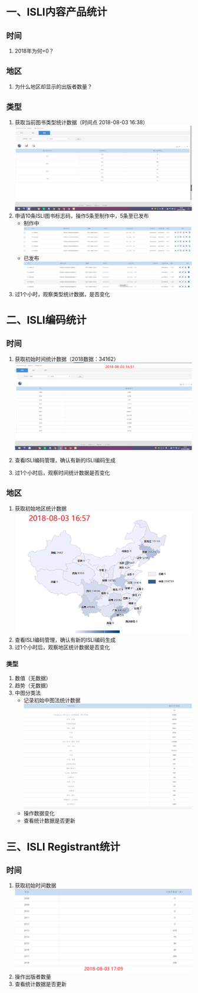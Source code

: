 # 一、ISLI内容产品统计

## 时间

1. 2018年为何=0？

## 地区

1. 为什么地区却显示的出版者数量？

## 类型

1. 获取当前图书类型统计数据（时间点 2018-08-03 16:38）![1533285519163](assets/1533285519163.png)
2. 申请10条ISLI图书标志码，操作5条至制作中，5条至已发布
   - 制作中![1533285645743](assets/1533285645743.png)
   - 已发布![1533285768101](assets/1533285768101.png)
3. 过1个小时，观察类型统计数据，是否变化

# 二、ISLI编码统计

## 时间

1. 获取初始时间统计数据（2018数据：34162）![1533286347993](assets/1533286347993.png)

   

2. 查看ISLI编码管理，确认有新的ISLI编码生成

3. 过1个小时后，观察时间统计数据是否变化

## 地区

1. 获取初始地区统计数据![1533286701519](assets/1533286701519.png)
2. 查看ISLI编码管理，确认有新的ISLI编码生成
3. 过1个小时后，观察地区统计数据是否变化

### 类型

1. 数值（无数据）
2. 趋势（无数据）
3. 中图分类法
   - 记录初始中图法统计数据![1533287101191](assets/1533287101191.png)
   - 操作数据变化
   - 查看统计数据是否更新

# 三、ISLI Registrant统计

## 时间

1. 获取初始时间数据![1533287382941](assets/1533287382941.png)
2. 操作出版者数量
3. 查看统计数据是否更新

